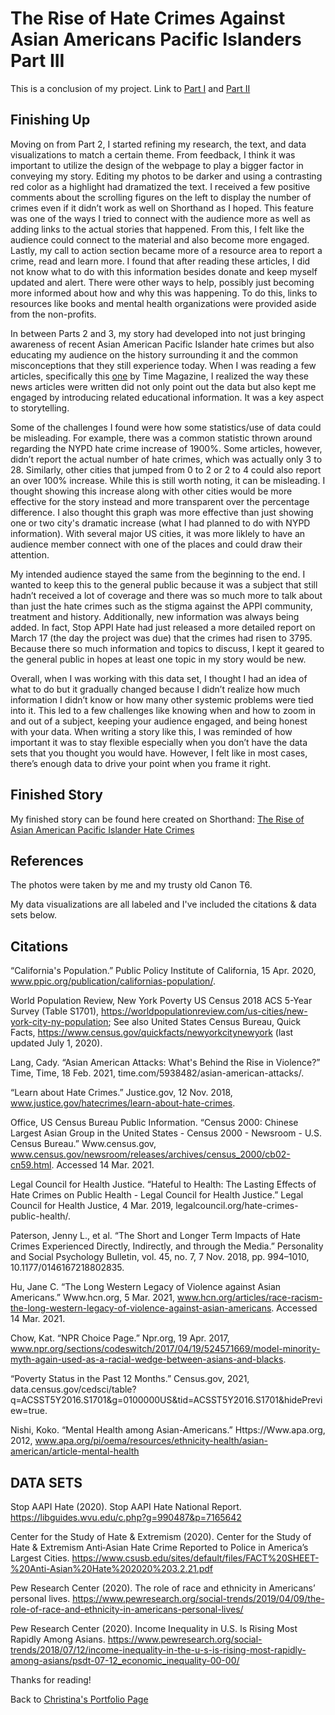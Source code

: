 # The Rise of Hate Crimes Against Asian Americans Pacific Islanders Part III

This is a conclusion of my project. Link to [Part I](Final-Project-Part-I.md) and [Part II](Final-Project-Part-II.md)

## Finishing Up

Moving on from Part 2, I started refining my research, the text, and data visualizations to match a certain theme. From feedback, I think it was important to utilize the design of the webpage to play a bigger factor in conveying my story. Editing my photos to be darker and using a contrasting red color as a highlight had dramatized the text. I received a few positive comments about the scrolling figures on the left to display the number of crimes even if it didn’t work as well on Shorthand as I hoped. This feature was one of the ways I tried to connect with the audience more as well as adding links to the actual stories that happened. From this, I felt like the audience could connect to the material and also become more engaged. Lastly, my call to action section became more of a resource area to report a crime, read and learn more. I found that after reading these articles, I did not know what to do with this information besides donate and keep myself updated and alert. There were other ways to help, possibly just becoming more informed about how and why this was happening. To do this, links to resources like books and mental health organizations were provided aside from the non-profits.

In between Parts 2 and 3, my story had developed into not just bringing awareness of recent Asian American Pacific Islander hate crimes but also educating my audience on the history surrounding it and the common misconceptions that they still experience today. When I was reading a few articles, specifically this [one](https://time.com/5938482/asian-american-attacks/) by Time Magazine, I realized the way these news articles were written did not only point out the data but also kept me engaged by introducing related educational information. It was a key aspect to storytelling. 

Some of the challenges I found were how some statistics/use of data could be misleading. For example, there was a common statistic thrown around regarding the NYPD hate crime increase of 1900%. Some articles, however, didn’t report the actual number of hate crimes, which was actually only 3 to 28. Similarly, other cities that jumped from 0 to 2 or 2 to 4 could also report an over 100% increase. While this is still worth noting, it can be misleading. I thought showing this increase along with other cities would be more effective for the story instead and more transparent over the percentage difference. I also thought this graph was more effective than just showing one or two city's dramatic increase (what I had planned to do with NYPD information). With several major US cities, it was more liklely to have an audience member connect with one of the places and could draw their attention.

My intended audience stayed the same from the beginning to the end. I wanted to keep this to the general public because it was a subject that still hadn’t received a lot of coverage and there was so much more to talk about than just the hate crimes such as the stigma against the APPI community, treatment and history. Additionally, new information was always being added. In fact, Stop APPI Hate had just released a more detailed report on March 17 (the day the project was due) that the crimes had risen to 3795. Because there so much information and topics to discuss, I kept it geared to the general public in hopes at least one topic in my story would be new.

Overall, when I was working with this data set, I thought I had an idea of what to do but it gradually changed because I didn’t realize how much information I didn’t know or how many other systemic problems were tied into it. This led to a few challenges like knowing when and how to zoom in and out of a subject, keeping your audience engaged, and being honest with your data. When writing a story like this, I was reminded of how important it was to stay flexible especially when you don’t have the data sets that you thought you would have. However, I felt like in most cases, there’s enough data to drive your point when you frame it right.

## Finished Story
My finished story can be found here created on Shorthand: [The Rise of Asian American Pacific Islander Hate Crimes](https://carnegiemellon.shorthandstories.com/the-rise-of-hate-crimes-against-asian-american-pacific-islanders/index.html)

## References
The photos were taken by me and my trusty old Canon T6. 

My data visualizations are all labeled and I've included the citations & data sets below.

## Citations 
“California's Population.” Public Policy Institute of California, 15 Apr. 2020, www.ppic.org/publication/californias-population/.

World Population Review, New York Poverty US Census 2018 ACS 5-Year Survey (Table S1701), https://worldpopulationreview.com/us-cities/new-york-city-ny-population; See also United States Census Bureau, Quick Facts, https://www.census.gov/quickfacts/newyorkcitynewyork (last updated July 1, 2020).  

Lang, Cady. “Asian American Attacks: What's Behind the Rise in Violence?” Time, Time, 18 Feb. 2021, time.com/5938482/asian-american-attacks/.

“Learn about Hate Crimes.” Justice.gov, 12 Nov. 2018, www.justice.gov/hatecrimes/learn-about-hate-crimes.

Office, US Census Bureau Public Information. “Census 2000: Chinese Largest Asian Group in the United States - Census 2000 - Newsroom - U.S. Census Bureau.” Www.census.gov, www.census.gov/newsroom/releases/archives/census_2000/cb02-cn59.html. Accessed 14 Mar. 2021.

Legal Council for Health Justice. “Hateful to Health: The Lasting Effects of Hate Crimes on Public Health - Legal Council for Health Justice.” Legal Council for Health Justice, 4 Mar. 2019, legalcouncil.org/hate-crimes-public-health/.

Paterson, Jenny L., et al. “The Short and Longer Term Impacts of Hate Crimes Experienced Directly, Indirectly, and through the Media.” Personality and Social Psychology Bulletin, vol. 45, no. 7, 7 Nov. 2018, pp. 994–1010, 10.1177/0146167218802835.

Hu, Jane C. “The Long Western Legacy of Violence against Asian Americans.” Www.hcn.org, 5 Mar. 2021, www.hcn.org/articles/race-racism-the-long-western-legacy-of-violence-against-asian-americans. Accessed 14 Mar. 2021.

Chow, Kat. “NPR Choice Page.” Npr.org, 19 Apr. 2017, www.npr.org/sections/codeswitch/2017/04/19/524571669/model-minority-myth-again-used-as-a-racial-wedge-between-asians-and-blacks.

“Poverty Status in the Past 12 Months.” Census.gov, 2021, data.census.gov/cedsci/table?q=ACSST5Y2016.S1701&g=0100000US&tid=ACSST5Y2016.S1701&hidePreview=true.

Nishi, Koko. “Mental Health among Asian-Americans.” Https://Www.apa.org, 2012, www.apa.org/pi/oema/resources/ethnicity-health/asian-american/article-mental-health

## DATA SETS
Stop AAPI Hate (2020). Stop AAPI Hate National Report. https://libguides.wvu.edu/c.php?g=990487&p=7165642

Center for the Study of Hate & Extremism (2020). Center for the Study of Hate & Extremism Anti‐Asian Hate Crime Reported to Police in America’s Largest Cities. https://www.csusb.edu/sites/default/files/FACT%20SHEET-%20Anti-Asian%20Hate%202020%203.2.21.pdf

Pew Research Center (2020). The role of race and ethnicity in Americans’ personal lives. https://www.pewresearch.org/social-trends/2019/04/09/the-role-of-race-and-ethnicity-in-americans-personal-lives/

Pew Research Center (2020). Income Inequality in U.S. Is Rising Most Rapidly Among Asians. https://www.pewresearch.org/social-trends/2018/07/12/income-inequality-in-the-u-s-is-rising-most-rapidly-among-asians/psdt-07-12_economic_inequality-00-00/

Thanks for reading!

Back to [Christina's Portfolio Page](README.md)
